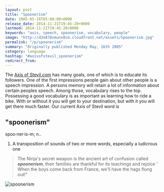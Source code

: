 ```yaml
---
layout: post
title: "Spoonerism"
date: 2005-05-16T05:00:00+0000
release_date: 2014-11-21T19:45:20+0000
lastmod: 2014-11-21T19:45:20+0000
keywords: "axis, speech, spoonerism, vocabulary, people"
image: "http://d3e878vmunx8cm.cloudfront.net/assets/Spoonerism.jpg"
permalink: "/p/spoonerism"
summary: "Originally published Monday May, 16th 2005"
category: language
hashtag: "#axisofstevil_spoonerism"
redirect_from:
---
```


[id_1]: http://d3e878vmunx8cm.cloudfront.net/assets/Spoonerism.jpg "spoonerism"
The [Axis of Stevil.com](/ "Axis of Stevil.com") has many goals, one of which is to educate its followers. One of the first impressions people gain about other people is a speech impression. A persons memory will retain a lot of information about certain peoples speech. Among those, vocabulary rises to the top. Possessing a good vocabulary is as important as learning how to ride a bike. With or without it you will get to your destination, but with it you will get there much faster. Our current Axis of Stevil word is

## "spoonerism" ##

spoo·ner·is-m; n..

1. A transposition of sounds of two or more words, especially a ludicrous one
 
> The Ninja's secret weapon is the ancient art of confusion called ***spoonerism***, their families are thankful for its teachings and rejoice ' When the boys come back from France, we'll have the hags flung out!"

![spoonerism][id_1]

